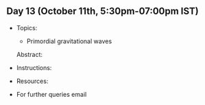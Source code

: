 ## Day 13 (October 11th, 5:30pm-07:00pm IST)

* Topics:
  * Primordial gravitational waves
  
  Abstract:
 
* Instructions:

* Resources:

* For further queries email
